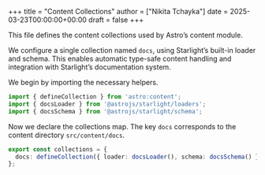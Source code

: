 +++
title = "Content Collections"
author = ["Nikita Tchayka"]
date = 2025-03-23T00:00:00+00:00
draft = false
+++

This file defines the content collections used by Astro’s content module.

We configure a single collection named `docs`, using Starlight’s built-in loader and schema. This enables automatic type-safe content handling and integration with Starlight’s documentation system.

We begin by importing the necessary helpers.

```typescript
import { defineCollection } from 'astro:content';
import { docsLoader } from '@astrojs/starlight/loaders';
import { docsSchema } from '@astrojs/starlight/schema';
```

Now we declare the collections map. The key `docs` corresponds to the content directory `src/content/docs`.

```typescript
export const collections = {
  docs: defineCollection({ loader: docsLoader(), schema: docsSchema() }),
};
```
